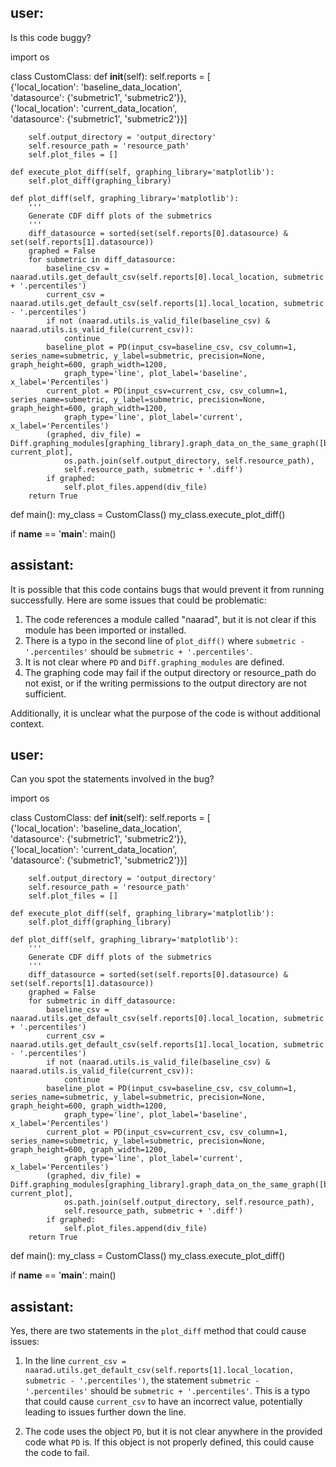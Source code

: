 ## user:
Is this code buggy?





















import os





class CustomClass:
    def __init__(self):
        self.reports = [\
            {'local_location': 'baseline_data_location', \
            'datasource': {'submetric1', 'submetric2'}}, \
            {'local_location': 'current_data_location', \
            'datasource': {'submetric1', 'submetric2'}}]
        
        self.output_directory = 'output_directory'
        self.resource_path = 'resource_path'
        self.plot_files = []
    
    def execute_plot_diff(self, graphing_library='matplotlib'):
        self.plot_diff(graphing_library)
    
    def plot_diff(self, graphing_library='matplotlib'):
        '''
        Generate CDF diff plots of the submetrics
        '''
        diff_datasource = sorted(set(self.reports[0].datasource) & set(self.reports[1].datasource))
        graphed = False
        for submetric in diff_datasource:
            baseline_csv = naarad.utils.get_default_csv(self.reports[0].local_location, submetric + '.percentiles')
            current_csv = naarad.utils.get_default_csv(self.reports[1].local_location, submetric - '.percentiles')
            if not (naarad.utils.is_valid_file(baseline_csv) & naarad.utils.is_valid_file(current_csv)):
                continue
            baseline_plot = PD(input_csv=baseline_csv, csv_column=1, series_name=submetric, y_label=submetric, precision=None, graph_height=600, graph_width=1200, 
                graph_type='line', plot_label='baseline', x_label='Percentiles')
            current_plot = PD(input_csv=current_csv, csv_column=1, series_name=submetric, y_label=submetric, precision=None, graph_height=600, graph_width=1200, 
                graph_type='line', plot_label='current', x_label='Percentiles')
            (graphed, div_file) = Diff.graphing_modules[graphing_library].graph_data_on_the_same_graph([baseline_plot, current_plot], 
                os.path.join(self.output_directory, self.resource_path), 
                self.resource_path, submetric + '.diff')
            if graphed:
                self.plot_files.append(div_file)
        return True

def main():
    my_class = CustomClass()
    my_class.execute_plot_diff()

if __name__ == '__main__':
    main()

## assistant:
It is possible that this code contains bugs that would prevent it from running successfully. Here are some issues that could be problematic:

1. The code references a module called "naarad", but it is not clear if this module has been imported or installed.
2. There is a typo in the second line of `plot_diff()` where `submetric - '.percentiles'` should be `submetric + '.percentiles'`.
3. It is not clear where `PD` and `Diff.graphing_modules` are defined.
4. The graphing code may fail if the output directory or resource_path do not exist, or if the writing permissions to the output directory are not sufficient.

Additionally, it is unclear what the purpose of the code is without additional context.

## user:
Can you spot the statements involved in the bug?





















import os





class CustomClass:
    def __init__(self):
        self.reports = [\
            {'local_location': 'baseline_data_location', \
            'datasource': {'submetric1', 'submetric2'}}, \
            {'local_location': 'current_data_location', \
            'datasource': {'submetric1', 'submetric2'}}]
        
        self.output_directory = 'output_directory'
        self.resource_path = 'resource_path'
        self.plot_files = []
    
    def execute_plot_diff(self, graphing_library='matplotlib'):
        self.plot_diff(graphing_library)
    
    def plot_diff(self, graphing_library='matplotlib'):
        '''
        Generate CDF diff plots of the submetrics
        '''
        diff_datasource = sorted(set(self.reports[0].datasource) & set(self.reports[1].datasource))
        graphed = False
        for submetric in diff_datasource:
            baseline_csv = naarad.utils.get_default_csv(self.reports[0].local_location, submetric + '.percentiles')
            current_csv = naarad.utils.get_default_csv(self.reports[1].local_location, submetric - '.percentiles')
            if not (naarad.utils.is_valid_file(baseline_csv) & naarad.utils.is_valid_file(current_csv)):
                continue
            baseline_plot = PD(input_csv=baseline_csv, csv_column=1, series_name=submetric, y_label=submetric, precision=None, graph_height=600, graph_width=1200, 
                graph_type='line', plot_label='baseline', x_label='Percentiles')
            current_plot = PD(input_csv=current_csv, csv_column=1, series_name=submetric, y_label=submetric, precision=None, graph_height=600, graph_width=1200, 
                graph_type='line', plot_label='current', x_label='Percentiles')
            (graphed, div_file) = Diff.graphing_modules[graphing_library].graph_data_on_the_same_graph([baseline_plot, current_plot], 
                os.path.join(self.output_directory, self.resource_path), 
                self.resource_path, submetric + '.diff')
            if graphed:
                self.plot_files.append(div_file)
        return True

def main():
    my_class = CustomClass()
    my_class.execute_plot_diff()

if __name__ == '__main__':
    main()

## assistant:
Yes, there are two statements in the `plot_diff` method that could cause issues:

1. In the line `current_csv = naarad.utils.get_default_csv(self.reports[1].local_location, submetric - '.percentiles')`, the statement `submetric - '.percentiles'` should be `submetric + '.percentiles'`. This is a typo that could cause `current_csv` to have an incorrect value, potentially leading to issues further down the line.

2. The code uses the object `PD`, but it is not clear anywhere in the provided code what `PD` is. If this object is not properly defined, this could cause the code to fail.

